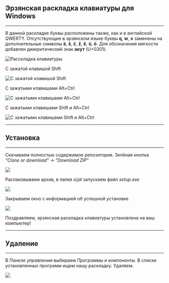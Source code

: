 ## Эрзянская раскладка клавиатуры для Windows

<hr>

В данной раскладке буквы расположены также, как и в английской QWERTY. Отсутствующие в эрзянском языке буквы **q**, **w**, **x** заменены на дополнительные символы **ä**, **š**, **č**, **ž**, **ě**, **ü**, **ö**. Для обозначения мягкости добавлен диакритический знак **акут** (U+0301).

![Расскладка клавиатуры](https://docs.google.com/uc?id=1iJfdlOy3WisNjFInocckYi_SqAmrF06b) 

С зажатой клавишой Shift

![С зажатой клавишой Shift](https://docs.google.com/1obvj60biehmk5SxUcHvfzCjLFoz3o7su) 

С зажатыми клавишами Alt+Ctrl

![С зажатыми клавишами Alt+Ctrl](https://docs.google.com/uc?id=1eOUtW74WHpHtkdparLr_qE_JYp6Nt8sw) 

С зажатыми клавишами Shift и Alt+Ctrl

![С зажатыми клавишами Shift и Alt+Ctrl](https://docs.google.com/uc?id=192Ksz9MQuVZ8AeOLgxAqCxioYa3WvvyU) 

<hr>

## Установка

<hr>


Скачиваем полностью содержимое репозитория. Зелёная кнопка *"Clone or download"* -> *"Download ZIP"* 

![](https://docs.google.com/uc?id=1qx7-1Yjiwn0t3buRnBEAJf5JGvX8YxTH)  

Распаковываем архив, в папке *icjal* запускаем файл *setup.exe*

![](https://docs.google.com/uc?id=1vO_x659IHX93jOl5OtjhGFy7V70-8OCm) 

Закрываем окно с информацией об успешной установке

![](https://docs.google.com/uc?id=1q8c-kApBTEp9Q80w9cnTeSSAh8eKab9P) 

Поздравляем, эрзянская раскладка клавиатуры установлена на ваш компьютер!

<hr>

## Удаление

<hr>

В *Панеле управления* выбираем *Программы и компоненты*. В списке установленных программ ищем нашу раскладку. Удаляем.

![](https://docs.google.com/uc?id=1Xx7oPM4ZBJ2WYJ0swvvDB4NVGB3RFPed)
